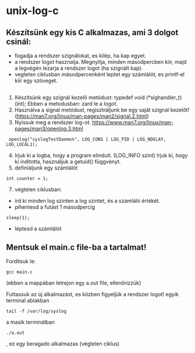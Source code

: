 # unix-log-c

## Készítsünk egy kis C alkalmazas, ami 3 dolgot csinál:
* fogadja a rendszer szignálokat, es kilép, ha kap egyet.
* a rendszer logot hasznalja. Megnyitja, minden másodpercben kiir, majd a legvégén lezarja a rendszer logot (ha szignált kap).
* vegtelen ciklusban másodpercenként leptet egy számlálót, es printf-el kiír egy szöveget.

##
1. Készítsünk egy szignál kezelő metódust: typedef void (*sighandler_t)(int); Ebben a metodusban: zard le a logot.
2. Használva a signal metódust, regisztráljunk be egy saját szignál kezelőt!
(https://man7.org/linux/man-pages/man2/signal.2.html)
3. Nyissuk meg a rendszer log-ot. https://www.man7.org/linux/man-pages/man3/openlog.3.html 
```
 openlog("syslogTestDaemon", LOG_CONS | LOG_PID | LOG_NDELAY, LOG_LOCAL1);
```
4. Irjuk ki a logba, hogy a program elindult. (LOG_INFO szint) Irjuk ki, hogy ki inditotta, használjuk a getuid() függvényt.
5. definiáljunk egy számlálót
```
int counter = 1;
```
7. végtelen ciklusban: 
* írd ki minden log szinten a log szintet, és a számláló értékét.
* pihentesd a futást 1 másodpercig
```
sleep(1);
```
* léptesd a számlálót


## Mentsuk el main.c file-ba a tartalmat!
Fordítsuk le: 
```
gcc main.c
```
(ebben a mappában letrejon egy a.out file, ellenőrizzük)


Futtassuk az új alkalmazást, es közben figyeljük a rendszer logot!
egyik terminal ablakban 
```
tail -f /var/log/syslog
```
a masik terminálban 
```
./a.out
```
, ez egy beragado alkalmazas (végtelen ciklus)
